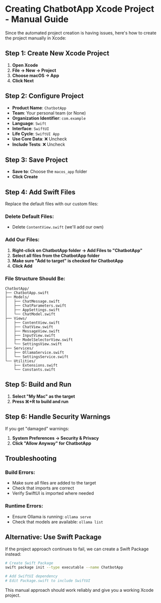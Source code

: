 # Creating ChatbotApp Xcode Project - Manual Guide

Since the automated project creation is having issues, here's how to create the project manually in Xcode:

## Step 1: Create New Xcode Project

1. **Open Xcode**
2. **File → New → Project**
3. **Choose macOS → App**
4. **Click Next**

## Step 2: Configure Project

- **Product Name**: `ChatbotApp`
- **Team**: Your personal team (or None)
- **Organization Identifier**: `com.example`
- **Language**: `Swift`
- **Interface**: `SwiftUI`
- **Life Cycle**: `SwiftUI App`
- **Use Core Data**: ❌ Uncheck
- **Include Tests**: ❌ Uncheck

## Step 3: Save Project

- **Save to**: Choose the `macos_app` folder
- **Click Create**

## Step 4: Add Swift Files

Replace the default files with our custom files:

### Delete Default Files:
- Delete `ContentView.swift` (we'll add our own)

### Add Our Files:

1. **Right-click on ChatbotApp folder → Add Files to "ChatbotApp"**
2. **Select all files from the ChatbotApp folder**
3. **Make sure "Add to target" is checked for ChatbotApp**
4. **Click Add**

### File Structure Should Be:
```
ChatbotApp/
├── ChatbotApp.swift
├── Models/
│   ├── ChatMessage.swift
│   ├── ChatParameters.swift
│   ├── AppSettings.swift
│   └── ChatModel.swift
├── Views/
│   ├── ContentView.swift
│   ├── ChatView.swift
│   ├── MessageView.swift
│   ├── InputView.swift
│   ├── ModelSelectorView.swift
│   └── SettingsView.swift
├── Services/
│   ├── OllamaService.swift
│   └── SettingsService.swift
└── Utilities/
    ├── Extensions.swift
    └── Constants.swift
```

## Step 5: Build and Run

1. **Select "My Mac" as the target**
2. **Press ⌘+R to build and run**

## Step 6: Handle Security Warnings

If you get "damaged" warnings:
1. **System Preferences → Security & Privacy**
2. **Click "Allow Anyway" for ChatbotApp**

## Troubleshooting

### Build Errors:
- Make sure all files are added to the target
- Check that imports are correct
- Verify SwiftUI is imported where needed

### Runtime Errors:
- Ensure Ollama is running: `ollama serve`
- Check that models are available: `ollama list`

## Alternative: Use Swift Package

If the project approach continues to fail, we can create a Swift Package instead:

```bash
# Create Swift Package
swift package init --type executable --name ChatbotApp

# Add SwiftUI dependency
# Edit Package.swift to include SwiftUI
```

This manual approach should work reliably and give you a working Xcode project.
